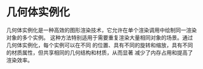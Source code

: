 # 几何体实例化

几何体实例化是一种高效的图形渲染技术，它允许在单个渲染调用中绘制同一渲染对象的多个实例。
这种方法特别适用于需要重复渲染大量相同对象的场景。通过几何体实例化，每个实例可以在不同
的位置、具有不同的旋转和缩放，具有不同的材质属性，但共享相同的几何结构和材质，从而显著
减少了内存占用和提高了渲染效率。

